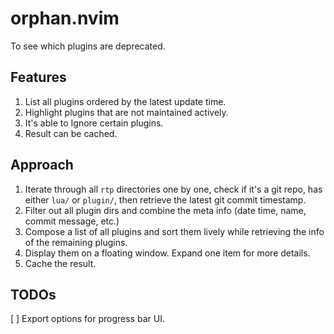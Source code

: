 # <WIP> orphan.nvim
To see which plugins are deprecated.

## Features
1. List all plugins ordered by the latest update time. 
2. Highlight plugins that are not maintained actively.
3. It's able to Ignore certain plugins.
4. Result can be cached.

## Approach
1. Iterate through all `rtp` directories one by one, check if it's a git repo, has either `lua/` or `plugin/`, then retrieve the latest git commit timestamp.
2. Filter out all plugin dirs and combine the meta info (date time, name, commit message, etc.)
3. Compose a list of all plugins and sort them lively while retrieving the info of the remaining plugins.
4. Display them on a floating window. Expand one item for more details.
5. Cache the result.

## TODOs
[ ] Export options for progress bar UI.
